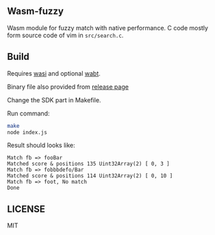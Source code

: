 ## Wasm-fuzzy

Wasm module for fuzzy match with native performance.
C code mostly form source code of vim in `src/search.c`.

## Build

Requires [wasi](https://github.com/WebAssembly/wasi-sdk) and optional [wabt](https://github.com/WebAssembly/wabt).

Binary file also provided from [release page](https://github.com/neoclide/wasm-fuzzy/releases)

Change the SDK part in Makefile.

Run command:

```sh
make
node index.js
```

Result should looks like:

```
Match fb => fooBar
Matched score & positions 135 Uint32Array(2) [ 0, 3 ]
Match fb => fobbbdefo/Bar
Matched score & positions 114 Uint32Array(2) [ 0, 10 ]
Match fb => foot, No match
Done
```

## LICENSE

MIT
